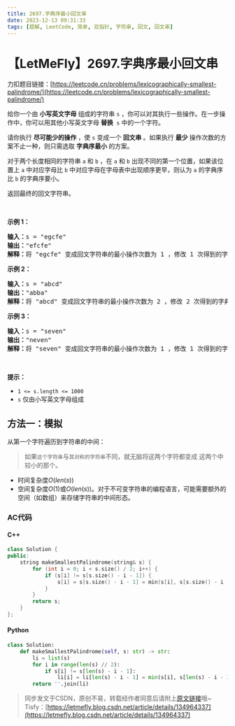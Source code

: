 ```yaml
---
title: 2697.字典序最小回文串
date: 2023-12-13 09:31:33
tags: [题解, LeetCode, 简单, 双指针, 字符串, 回文, 回文串]
---
```


# 【LetMeFly】2697.字典序最小回文串

力扣题目链接：[https://leetcode.cn/problems/lexicographically-smallest-palindrome/](https://leetcode.cn/problems/lexicographically-smallest-palindrome/)

<p>给你一个由 <strong>小写英文字母</strong> 组成的字符串 <code>s</code> ，你可以对其执行一些操作。在一步操作中，你可以用其他小写英文字母 <strong>替换</strong>&nbsp; <code>s</code> 中的一个字符。</p>

<p>请你执行 <strong>尽可能少的操作</strong> ，使 <code>s</code> 变成一个 <strong>回文串</strong> 。如果执行 <strong>最少</strong> 操作次数的方案不止一种，则只需选取 <strong>字典序最小</strong> 的方案。</p>

<p>对于两个长度相同的字符串 <code>a</code> 和 <code>b</code> ，在 <code>a</code> 和 <code>b</code> 出现不同的第一个位置，如果该位置上 <code>a</code> 中对应字母比 <code>b</code> 中对应字母在字母表中出现顺序更早，则认为 <code>a</code> 的字典序比 <code>b</code> 的字典序要小。</p>

<p>返回最终的回文字符串。</p>

<p>&nbsp;</p>

<p><strong>示例 1：</strong></p>

<pre>
<strong>输入：</strong>s = "egcfe"
<strong>输出：</strong>"efcfe"
<strong>解释：</strong>将 "egcfe" 变成回文字符串的最小操作次数为 1 ，修改 1 次得到的字典序最小回文字符串是 "efcfe"，只需将 'g' 改为 'f' 。
</pre>

<p><strong>示例 2：</strong></p>

<pre>
<strong>输入：</strong>s = "abcd"
<strong>输出：</strong>"abba"
<strong>解释：</strong>将 "abcd" 变成回文字符串的最小操作次数为 2 ，修改 2 次得到的字典序最小回文字符串是 "abba" 。
</pre>

<p><strong>示例 3：</strong></p>

<pre>
<strong>输入：</strong>s = "seven"
<strong>输出：</strong>"neven"
<strong>解释：</strong>将 "seven" 变成回文字符串的最小操作次数为 1 ，修改 1 次得到的字典序最小回文字符串是 "neven" 。</pre>

<p>&nbsp;</p>

<p><strong>提示：</strong></p>

<ul>
	<li><code>1 &lt;= s.length &lt;= 1000</code></li>
	<li><code>s</code> 仅由小写英文字母组成</li>
</ul>


    
## 方法一：模拟

从第一个字符遍历到字符串的中间：

> 如果```这个字符串```与```其对称的字符串```不同，就无脑将这两个字符都变成 这两个中较小的那个。

+ 时间复杂度$O(len(s))$
+ 空间复杂度$O(1)$或$O(len(s))$。对于不可变字符串的编程语言，可能需要额外的空间（如数组）来存储字符串的中间形态。

### AC代码

#### C++

```cpp
class Solution {
public:
    string makeSmallestPalindrome(string& s) {
        for (int i = 0; i < s.size() / 2; i++) {
            if (s[i] != s[s.size() - i - 1]) {
                s[i] = s[s.size() - i - 1] = min(s[i], s[s.size() - i - 1]);
            }
        }
        return s;
    }
};
```

#### Python

```python
class Solution:
    def makeSmallestPalindrome(self, s: str) -> str:
        li = list(s)
        for i in range(len(s) // 2):
            if s[i] != s[len(s) - i - 1]:
                li[i] = li[len(s) - i - 1] = min(s[i], s[len(s) - i - 1])
        return ''.join(li)
```

> 同步发文于CSDN，原创不易，转载经作者同意后请附上[原文链接](https://blog.letmefly.xyz/2023/12/13/LeetCode%202697.%E5%AD%97%E5%85%B8%E5%BA%8F%E6%9C%80%E5%B0%8F%E5%9B%9E%E6%96%87%E4%B8%B2/)哦~
> Tisfy：[https://letmefly.blog.csdn.net/article/details/134964337](https://letmefly.blog.csdn.net/article/details/134964337)
